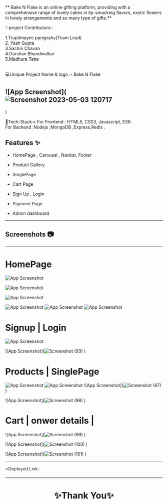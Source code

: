 ** Bake N Flake is an online gifting platform, providing  with a comprehensive range of lovely cakes in lip-smacking flavors, exotic flowers in lovely arrangements and so many type of gifts.**

✨project Contributors:-

1.Truptimayee panigrahy(Team Lead) <br>
2. Yash Gupta   <br>
3.Sachin Chavan   <br>
4.Darshan Bhandwalkar   <br>
5.Madhura Tatte  <br>
<br>

💻Unique Project Name & logo :- Bake N Flake

## ![App Screenshot](![Screenshot 2023-05-03 120717](https://user-images.githubusercontent.com/119392105/236722047-be37a6dc-051d-430d-8afa-98d31a126a8f.png)
)

💫Tech-Stack->
For Frontend : HTML5, CSS3, Javascript, ES6.  <br>
For Backend :Nodejs ,MongoDB ,Express,Redis .



## Features ✨

- HomePage , Carousal , Navbar, Footer

- Product Gallery

- SinglePage

- Cart Page

- Sign Up , Login
- Payment Page
- Admin dashboard

---

## Screenshots 📷

---

# HomePage

![App Screenshot]()

![App Screenshot]()

![App Screenshot]()

![App Screenshot]()
![App Screenshot]()
![App Screenshot]()

# Signup | Login

![App Screenshot]()

![App Screenshot](![Screenshot (93)]()
)

# Products | SinglePage

![App Screenshot]()
![App Screenshot]()
![App Screenshot](![Screenshot (97)]()
)

![App Screenshot](![Screenshot (98)]()
)

# Cart | onwer details |

![App Screenshot](![Screenshot (99)]()
)

![App Screenshot](![Screenshot (100)]()
)

![App Screenshot](![Screenshot (101)]()
)

---

⭐Deployed Link:-

---

<h1 align="center">✨Thank You✨</h1>
